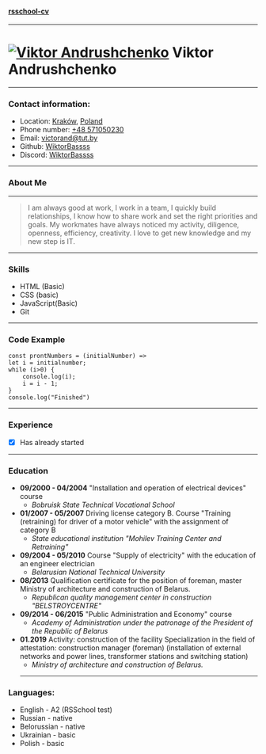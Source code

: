 #### [rsschool-cv](https://wiktorbassss.github.io/rsschool-cv/)
---
# [![Viktor Andrushchenko][Foto]][Gthb] Viktor Andrushchenko
- --- 
### Contact information:

- Location: [Kraków][Krakow], [Poland][Polnd] 
- Phone number: [+48 571050230]()
- Email: <victorand@tut.by>
- Github: [WiktorBassss][Gthb]
- Discord: [WiktorBassss][Dscrd]
---
### About Me 
---
>I am always good at work, I work in a team, I quickly build relationships, I know how to share work and
set the right priorities and goals. My workmates have always noticed my activity, diligence, openness, efficiency, creativity. I love to get new knowledge and my new step is IT.
---
### Skills
- HTML (Basic)
- CSS (basic)
- JavaScript(Basic)
- Git
--- 
### Code Example
```
const prontNumbers = (initialNumber) =>
let i = initialnumber;
while (i>0) {
    console.log(i);
    i = i - 1;
}
console.log("Finished")
```
---
### Experience
- [X] Has already started
---
### Education
- **09/2000 - 04/2004**
"Installation and operation of electrical devices" course
  - *Bobruisk State Technical Vocational School*
- **01/2007 - 05/2007**
Driving license category B. Course "Training (retraining) for driver of a motor vehicle" with the assignment of category B
  - *State educational institution "Mohilev Training Center and
Retraining"*
- **09/2004 - 05/2010**
Course "Supply of electricity" with the education of an engineer electrician 
  - *Belarusian National Technical University*
- **08/2013**
Qualification certificate for the position of foreman, master
Ministry of architecture and construction of Belarus. 
  - *Republican quality management center in construction "BELSTROYCENTRE"*
- **09/2014 - 06/2015**
"Public Administration and Economy" course
  - *Academy of Administration under the patronage of the President of the Republic of Belarus*
- **01.2019**
Activity: construction of the facility
Specialization in the field of attestation: construction manager (foreman) (installation of external networks and power lines, transformer stations and switching station)
  - *Ministry of architecture and construction of Belarus.*
  ---
### Languages:
- English - A2 (RSSchool test)
- Russian - native
- Belorussian - native
- Ukrainian - basic
- Polish - basic

[Krakow]: https://www.google.com/maps/place/%D0%9A%D1%80%D0%B0%D0%BA%D0%BE%D0%B2/@50.046649,19.8400619,11z/data=!3m1!4b1!4m6!3m5!1s0x471644c0354e18d1:0xb46bb6b576478abf!8m2!3d50.0646501!4d19.9449799!16zL20vMDQ5MXk?entry=ttu
[Polnd]: https://www.google.com/maps/place/%D0%9F%D0%BE%D0%BB%D1%8C%D1%88%D0%B0/@51.8421471,13.8520013,6z/data=!3m1!4b1!4m6!3m5!1s0x47009964a4640bbb:0x97573ca49cc55ea!8m2!3d51.919438!4d19.145136!16zL20vMDVxaHc?entry=ttu
[Foto]: https://lh3.googleusercontent.com/pw/AJFCJaU4e4yZG5TdM7oykcBPtARY4ZGm-TWIqHglyxE54J2_4DZx7e1UyzaLu0rMX6jjmx0H75FWgGa0yFBVKeaq-ST2cg1AZchr316YNLO8XdmLjd9UEzssOT5Kf5gvUqUB-MhEcVeb109sc-jSWXNmGZ4=w70-h70-s-no?authuser=0 
[Gthb]: https://github.com/WiktorBassss/
[Dscrd]: https://discordapp.com/users/295615239922122763/
